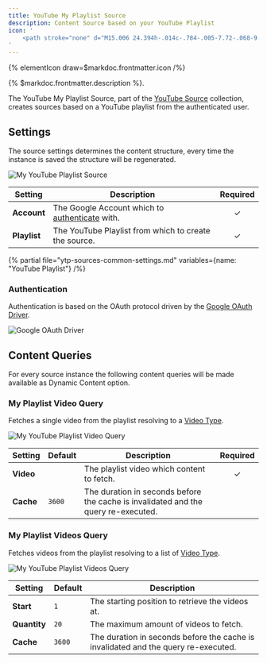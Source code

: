 ```yaml
---
title: YouTube My Playlist Source
description: Content Source based on your YouTube Playlist
icon: '
    <path stroke="none" d="M15.006 24.394h-.014c-.784-.005-7.72-.068-9.685-.6A4.018 4.018 0 012.48 20.97c-.515-1.93-.482-5.647-.478-5.944-.004-.295-.037-4.042.476-5.988l.002-.006c.366-1.358 1.474-2.474 2.824-2.844l.01-.003c1.943-.51 8.892-.573 9.678-.578h.014c.787.005 7.74.068 9.688.6a4.017 4.017 0 012.824 2.822c.533 1.947.484 5.703.478 6.02.004.312.035 3.995-.476 5.935l-.001.005a4.02 4.02 0 01-2.83 2.826l-.005.002c-1.942.51-8.892.573-9.678.578zM4.441 9.558c-.451 1.718-.408 5.417-.408 5.454v.027c-.014 1.026.034 3.997.409 5.404a1.98 1.98 0 001.394 1.39c1.45.392 7.099.516 9.163.53 2.07-.014 7.727-.134 9.166-.511a1.982 1.982 0 001.392-1.39c.375-1.427.422-4.384.408-5.403v-.032c.019-1.039-.018-4.044-.406-5.463l-.001-.004a1.982 1.982 0 00-1.396-1.393c-1.436-.393-7.093-.516-9.163-.53-2.068.014-7.72.134-9.163.51a2.037 2.037 0 00-1.395 1.41zm22.097 11.166zM12.41 19.113v-8.226L19.52 15l-7.11 4.113z"/>
'
---
```


{% elementIcon draw=$markdoc.frontmatter.icon /%}

{% $markdoc.frontmatter.description %}.

The YouTube My Playlist Source, part of the [YouTube Source](../) collection, creates sources based on a YouTube playlist from the authenticated user.

## Settings

The source settings determines the content structure, every time the instance is saved the structure will be regenerated.

![My YouTube Playlist Source](/assets/ytp/sources/youtube-myplaylist-config.webp)

| Setting | Description | Required |
| ------- | ----------- | :------: |
| **Account** | The Google Account which to [authenticate](#authentication) with. | &#x2713; |
| **Playlist** | The YouTube Playlist from which to create the source. | &#x2713; |

{% partial file="ytp-sources-common-settings.md" variables={name: "YouTube Playlist"} /%}

### Authentication

Authentication is based on the OAuth protocol driven by the [Google OAuth Driver](/essentials-for-yootheme-pro/auth/drivers/google-oauth).

![Google OAuth Driver](/assets/ytp/auths/driver-google-oauth.webp)

## Content Queries

For every source instance the following content queries will be made available as Dynamic Content option.

### My Playlist Video Query

Fetches a single video from the playlist resolving to a [Video Type](../#video-type).

![My YouTube Playlist Video Query](/assets/ytp/sources/youtube-myplaylist-video.webp)

| Setting | Default | Description | Required |
| ------- | ------- | ----------- | :------: |
| **Video** | | The playlist video which content to fetch. | &#x2713; |
| **Cache** | `3600` | The duration in seconds before the cache is invalidated and the query re-executed. |

### My Playlist Videos Query

Fetches videos from the playlist resolving to a list of [Video Type](../#video-type).

![My YouTube Playlist Videos Query](/assets/ytp/sources/youtube-myplaylist-videos.webp)

| Setting | Default | Description |
| ------- | ------- | ----------- |
| **Start** | `1` | The starting position to retrieve the videos at. |
| **Quantity** | `20` | The maximum amount of videos to fetch. |
| **Cache** | `3600` | The duration in seconds before the cache is invalidated and the query re-executed. |
